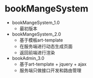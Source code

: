# bookMangeSystem

- bookMangeSystem_1.0
    - 最初版本
- bookMangeSystem_2.0
    - 基于模板art-template
    - 在服务端进行动态生成页面
    - 返回前端进行渲染 
- bookAdmin_3.0
    - 基于art-template + jquery + ajax
    - 服务端只做接口开发和路由管理